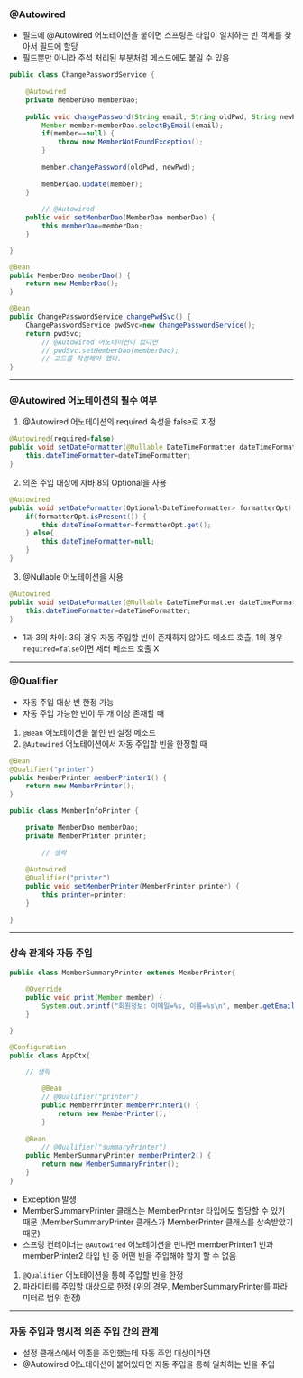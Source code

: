 ### @Autowired
- 필드에 @Autowired 어노테이션을 붙이면 스프링은 타입이 일치하는 빈 객체를 찾아서 필드에 할당
- 필드뿐만 아니라 주석 처리된 부분처럼 메소드에도 붙일 수 있음

```java
public class ChangePasswordService {
	
	@Autowired
	private MemberDao memberDao;
	
	public void changePassword(String email, String oldPwd, String newPwd) {
		Member member=memberDao.selectByEmail(email);
		if(member==null) {
			throw new MemberNotFoundException();
		}
		
		member.changePassword(oldPwd, newPwd);
		
		memberDao.update(member);
	}
    
    	// @Autowired
	public void setMemberDao(MemberDao memberDao) {
		this.memberDao=memberDao;
	}

}
```
```java
@Bean
public MemberDao memberDao() {
	return new MemberDao();
}

@Bean
public ChangePasswordService changePwdSvc() {
	ChangePasswordService pwdSvc=new ChangePasswordService();
	return pwdSvc;
    	// @Autowired 어노테이션이 없다면
    	// pwdSvc.setMemberDao(memberDao);
    	// 코드를 작성해야 했다.
}
```
---
### @Autowired 어노테이션의 필수 여부
1. @Autowired 어노테이션의 required 속성을 false로 지정

```java
@Autowired(required=false)
public void setDateFormatter(@Nullable DateTimeFormatter dateTimeFormatter) {
	this.dateTimeFormatter=dateTimeFormatter;
}
```

2. 의존 주입 대상에 자바 8의 Optional을 사용

```java
@Autowired
public void setDateFormatter(Optional<DateTimeFormatter> formatterOpt) {
	if(formatterOpt.isPresent()) {
        this.dateTimeFormatter=formatterOpt.get();
    } else{
        this.dateTimeFormatter=null;
    }
}
```

3. @Nullable 어노테이션을 사용

```java
@Autowired
public void setDateFormatter(@Nullable DateTimeFormatter dateTimeFormatter) {
	this.dateTimeFormatter=dateTimeFormatter;
}
```

- 1과 3의 차이: 3의 경우 자동 주입할 빈이 존재하지 않아도 메소드 호출, 1의 경우 `required=false`이면 세터 메소드 호출 X

--- 
### @Qualifier
- 자동 주입 대상 빈 한정 가능
- 자동 주입 가능한 빈이 두 개 이상 존재할 때

1. `@Bean` 어노테이션을 붙인 빈 설정 메소드
2. `@Autowired` 어노테이션에서 자동 주입할 빈을 한정할 때

```java
@Bean
@Qualifier("printer")
public MemberPrinter memberPrinter1() {
	return new MemberPrinter();
}

public class MemberInfoPrinter {
	
	private MemberDao memberDao;
	private MemberPrinter printer;
	
    	// 생략
	
	@Autowired
	@Qualifier("printer")
	public void setMemberPrinter(MemberPrinter printer) {
		this.printer=printer;
	}
	
}
```

---
### 상속 관계와 자동 주입
```java
public class MemberSummaryPrinter extends MemberPrinter{
	
	@Override
	public void print(Member member) {
		System.out.printf("회원정보: 이메일=%s, 이름=%s\n", member.getEmail(), member.getName());
	}

}

@Configuration
public class AppCtx{

	// 생략
    
    	@Bean
        // @Qualifier("printer")
		public MemberPrinter memberPrinter1() {
			return new MemberPrinter();
		}
    
	@Bean
    	// @Qualifier("summaryPrinter")
	public MemberSummaryPrinter memberPrinter2() {
		return new MemberSummaryPrinter();
	}
}
```

- Exception 발생
- MemberSummaryPrinter 클래스는 MemberPrinter 타입에도 할당할 수 있기 때문 (MemberSummaryPrinter 클래스가 MemberPrinter 클래스를 상속받았기 때문)
- 스프링 컨테이너는 `@Autowired` 어노테이션을 만나면 memberPrinter1 빈과 memberPrinter2 타입 빈 중 어떤 빈을 주입해야 할지 할 수 없음

1. `@Qualifier` 어노테이션을 통해 주입할 빈을 한정
2. 파라미터를 주입할 대상으로 한정 (위의 경우, MemberSummaryPrinter를 파라미터로 범위 한정)

---
### 자동 주입과 명시적 의존 주입 간의 관계
- 설정 클래스에서 의존을 주입했는데 자동 주입 대상이라면
- @Autowired 어노테이션이 붙어있다면 자동 주입을 통해 일치하는 빈을 주입